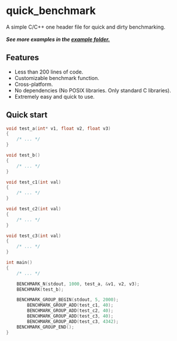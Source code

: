 # quick_benchmark
A simple C/C++ one header file for quick and dirty benchmarking.<br><br>
<i><b>See more examples in the <a href="https://github.com/QwertyQaz414/quick_benchmark/tree/master/examples">example folder.</a></i></b>

## Features
- Less than 200 lines of code.
- Customizable benchmark function.
- Cross-platform.
- No dependencies (No POSIX libraries. Only standard C libraries).
- Extremely easy and quick to use.

## Quick start
```cpp
void test_a(int* v1, float v2, float v3)
{
    /* ... */
}

void test_b()
{
    /* ... */
}

void test_c1(int val)
{
    /* ... */
}

void test_c2(int val)
{
    /* ... */
}

void test_c3(int val)
{
    /* ... */
}

int main()
{
	/* ... */

    BENCHMARK_N(stdout, 1000, test_a, &v1, v2, v3);
    BENCHMARK(test_b);

    BENCHMARK_GROUP_BEGIN(stdout, 5, 2000);
        BENCHMARK_GROUP_ADD(test_c1, 40);
        BENCHMARK_GROUP_ADD(test_c2, 40);
        BENCHMARK_GROUP_ADD(test_c3, 40);
        BENCHMARK_GROUP_ADD(test_c3, 4342);
    BENCHMARK_GROUP_END();
}
```
